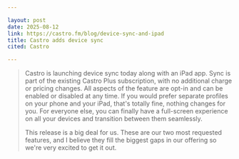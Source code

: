 ```yaml
---

layout: post
date: 2025-08-12
link: https://castro.fm/blog/device-sync-and-ipad
title: Castro adds device sync
cited: Castro

---
```


> Castro is launching device sync today along with an iPad app. Sync is part of the existing Castro Plus subscription, with no additional charge or pricing changes. All aspects of the feature are opt-in and can be enabled or disabled at any time. If you would prefer separate profiles on your phone and your iPad, that's totally fine, nothing changes for you. For everyone else, you can finally have a full-screen experience on all your devices and transition between them seamlessly. 
> 
> This release is a big deal for us. These are our two most requested features, and I believe they fill the biggest gaps in our offering so we're very excited to get it out.